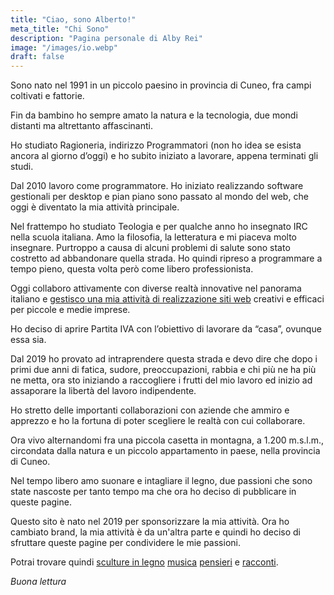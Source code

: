 ```yaml
---
title: "Ciao, sono Alberto!"
meta_title: "Chi Sono"
description: "Pagina personale di Alby Rei"
image: "/images/io.webp"
draft: false
---
```


Sono nato nel 1991 in un piccolo paesino in provincia di Cuneo, fra campi coltivati e fattorie.

Fin da bambino ho sempre amato la natura e la tecnologia, due mondi distanti ma altrettanto affascinanti.

Ho studiato Ragioneria, indirizzo Programmatori (non ho idea se esista ancora al giorno d’oggi) e ho subito iniziato a lavorare, appena terminati gli studi.

Dal 2010 lavoro come programmatore. Ho iniziato realizzando software gestionali per desktop e pian piano sono passato al mondo del web, che oggi è diventato la mia attività principale.

Nel frattempo ho studiato Teologia e per qualche anno ho insegnato IRC nella scuola italiana. Amo la filosofia, la letteratura e mi piaceva molto insegnare. Purtroppo a causa di alcuni problemi di salute sono stato costretto ad abbandonare quella strada. Ho quindi ripreso a programmare a tempo pieno, questa volta però come libero professionista.

Oggi collaboro attivamente con diverse realtà innovative nel panorama italiano e [gestisco una mia attività di realizzazione siti web](https://reineristudio.com) creativi e efficaci per piccole e medie imprese.

Ho deciso di aprire Partita IVA con l’obiettivo di lavorare da “casa”, ovunque essa sia.

Dal 2019 ho provato ad intraprendere questa strada e devo dire che dopo i primi due anni di fatica, sudore, preoccupazioni, rabbia e chi più ne ha più ne metta, ora sto iniziando a raccogliere i frutti del mio lavoro ed inizio ad assaporare la libertà del lavoro indipendente.

Ho stretto delle importanti collaborazioni con aziende che ammiro e apprezzo e ho la fortuna di poter scegliere le realtà con cui collaborare.

Ora vivo alternandomi fra una piccola casetta in montagna, a 1.200 m.s.l.m., circondata dalla natura e un piccolo appartamento in paese, nella provincia di Cuneo.

Nel tempo libero amo suonare e intagliare il legno, due passioni che sono state nascoste per tanto tempo ma che ora ho deciso di pubblicare in queste pagine.

Questo sito è nato nel 2019 per sponsorizzare la mia attività. Ora ho cambiato brand, la mia attività è da un'altra parte e quindi ho deciso di sfruttare queste pagine per condividere le mie passioni.

Potrai trovare quindi [sculture in legno](/sculture) [musica](/musica) [pensieri](/blog) e [racconti](/racconti).

*Buona lettura*